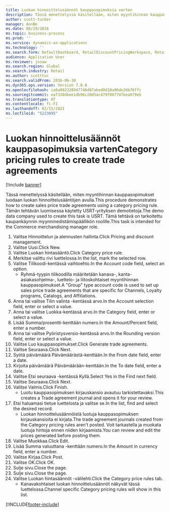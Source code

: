 ```yaml
---
title: Luokan hinnoittelusäännöt kauppasopimuksia varten
description: Tässä menettelyssä käsitellään, miten myyntihinnan kauppasopimukset luodaan luokan hinnoittelusääntöjen avulla.
author: scott-tucker
manager: AnnBe
ms.date: 08/29/2018
ms.topic: business-process
ms.prod: ''
ms.service: dynamics-ax-applications
ms.technology: ''
ms.search.form: DefaultDashboard, RetailDiscountPricingWorkspace, RetailPricingDiscountCategoryPriceRule, RetailCategoryPriceRule, EcoResCategorySingleLookup, RetailCategoryPriceWizard, PriceDiscAdm, PriceDiscAdmTable
audience: Application User
ms.reviewer: josaw
ms.search.region: Global
ms.search.industry: Retail
ms.author: scotttuc
ms.search.validFrom: 2016-06-30
ms.dyn365.ops.version: Version 7.0.0
ms.openlocfilehash: ca0a002328947746d67abed0d18a96de26b76ffc
ms.sourcegitcommit: eaf330dbee1db96c20d5ac479f007747bea079eb
ms.translationtype: HT
ms.contentlocale: fi-FI
ms.lasthandoff: 02/15/2021
ms.locfileid: "5223095"
---
```

# <a name="category-pricing-rules-to-create-trade-agreements"></a><span data-ttu-id="bb20f-103">Luokan hinnoittelusäännöt kauppasopimuksia varten</span><span class="sxs-lookup"><span data-stu-id="bb20f-103">Category pricing rules to create trade agreements</span></span>

[!include [banner](../includes/banner.md)]

<span data-ttu-id="bb20f-104">Tässä menettelyssä käsitellään, miten myyntihinnan kauppasopimukset luodaan luokan hinnoittelusääntöjen avulla.</span><span class="sxs-lookup"><span data-stu-id="bb20f-104">This procedure demonstrates how to create sales price trade agreements using a category pricing rule.</span></span> <span data-ttu-id="bb20f-105">Tämän tehtävän luomisessa käytetty USRT-yrityksen demotietoja.</span><span class="sxs-lookup"><span data-stu-id="bb20f-105">The demo data company used to create this task is USRT.</span></span> <span data-ttu-id="bb20f-106">Tämä tehtävä on tarkoitettu kaupankäynnin myynninedistämispäällikön roolille.</span><span class="sxs-lookup"><span data-stu-id="bb20f-106">This task is intended for the Commerce merchandising manager role.</span></span>

1. <span data-ttu-id="bb20f-107">Valitse Hinnoittelun ja alennusten hallinta.</span><span class="sxs-lookup"><span data-stu-id="bb20f-107">Click Pricing and discount management.</span></span>
2. <span data-ttu-id="bb20f-108">Valitse Uusi.</span><span class="sxs-lookup"><span data-stu-id="bb20f-108">Click New.</span></span>
3. <span data-ttu-id="bb20f-109">Valitse Luokan hintasääntö.</span><span class="sxs-lookup"><span data-stu-id="bb20f-109">Click Category price rule.</span></span>
4. <span data-ttu-id="bb20f-110">Merkitse valittu rivi luettelossa.</span><span class="sxs-lookup"><span data-stu-id="bb20f-110">In the list, mark the selected row.</span></span>
5. <span data-ttu-id="bb20f-111">Valitse Tilikoodi-kentässä vaihtoehto.</span><span class="sxs-lookup"><span data-stu-id="bb20f-111">In the Account code field, select an option.</span></span>
    * <span data-ttu-id="bb20f-112">Ryhmä-tyypin tilikoodilla määritetään kanava-, kanta-asiakasohjelma-, luettelo- ja liitoskohtaiset myyntihinnan kauppasopimukset.</span><span class="sxs-lookup"><span data-stu-id="bb20f-112">A "Group" type account code is used to set up sales price trade agreements that are specific for Channels, Loyalty programs, Catalogs, and Affiliations.</span></span>  
6. <span data-ttu-id="bb20f-113">Anna tai valitse Tilin valinta -kentässä arvo.</span><span class="sxs-lookup"><span data-stu-id="bb20f-113">In the Account selection field, enter or select a value.</span></span>
7. <span data-ttu-id="bb20f-114">Anna tai valitse Luokka-kentässä arvo.</span><span class="sxs-lookup"><span data-stu-id="bb20f-114">In the Category field, enter or select a value.</span></span>
8. <span data-ttu-id="bb20f-115">Lisää Summa/prosentti-kenttään numero.</span><span class="sxs-lookup"><span data-stu-id="bb20f-115">In the Amount/Percent field, enter a number.</span></span>
9. <span data-ttu-id="bb20f-116">Anna tai valitse Pyöristysversio-kentässä arvo.</span><span class="sxs-lookup"><span data-stu-id="bb20f-116">In the Rounding version field, enter or select a value.</span></span>
10. <span data-ttu-id="bb20f-117">Valitse Luo kauppasopimukset.</span><span class="sxs-lookup"><span data-stu-id="bb20f-117">Click Generate trade agreements.</span></span>
11. <span data-ttu-id="bb20f-118">Valitse Seuraava.</span><span class="sxs-lookup"><span data-stu-id="bb20f-118">Click Next.</span></span>
12. <span data-ttu-id="bb20f-119">Syötä päivämäärä Päivämäärästä-kenttään.</span><span class="sxs-lookup"><span data-stu-id="bb20f-119">In the From date field, enter a date.</span></span>
13. <span data-ttu-id="bb20f-120">Kirjoita päivämäärä Päivämäärään-kenttään.</span><span class="sxs-lookup"><span data-stu-id="bb20f-120">In the To date field, enter a date.</span></span>
14. <span data-ttu-id="bb20f-121">Valitse Etsi seuraava -kentässä Kyllä.</span><span class="sxs-lookup"><span data-stu-id="bb20f-121">Select Yes in the Find next field.</span></span>
15. <span data-ttu-id="bb20f-122">Valitse Seuraava.</span><span class="sxs-lookup"><span data-stu-id="bb20f-122">Click Next.</span></span>
16. <span data-ttu-id="bb20f-123">Valitse Valmis.</span><span class="sxs-lookup"><span data-stu-id="bb20f-123">Click Finish.</span></span>
    * <span data-ttu-id="bb20f-124">Luotu kauppasopimuksen kirjauskansio avautuu tarkistettavaksi.</span><span class="sxs-lookup"><span data-stu-id="bb20f-124">This creates a Trade agreement journal and opens it for your review.</span></span>  
17. <span data-ttu-id="bb20f-125">Etsi haluamasi tietue luettelosta ja valitse se.</span><span class="sxs-lookup"><span data-stu-id="bb20f-125">In the list, find and select the desired record.</span></span>
    * <span data-ttu-id="bb20f-126">Luokan hinnoittelusäännöistä luotuja kauppasopimuksen kirjauskansioita ei kirjata.</span><span class="sxs-lookup"><span data-stu-id="bb20f-126">The trade agreement journals created from the Category pricing rules aren't posted.</span></span> <span data-ttu-id="bb20f-127">Voit tarkastella ja muokata luotuja hintoja ennen niiden kirjaamista.</span><span class="sxs-lookup"><span data-stu-id="bb20f-127">You can  review and edit the prices generated before posting them.</span></span>  
18. <span data-ttu-id="bb20f-128">Valitse Muokkaa.</span><span class="sxs-lookup"><span data-stu-id="bb20f-128">Click Edit.</span></span>
19. <span data-ttu-id="bb20f-129">Lisää Summa valuuttana -kenttään numero.</span><span class="sxs-lookup"><span data-stu-id="bb20f-129">In the Amount in currency field, enter a number.</span></span>
20. <span data-ttu-id="bb20f-130">Valitse Kirjaa.</span><span class="sxs-lookup"><span data-stu-id="bb20f-130">Click Post.</span></span>
21. <span data-ttu-id="bb20f-131">Valitse OK.</span><span class="sxs-lookup"><span data-stu-id="bb20f-131">Click OK.</span></span>
22. <span data-ttu-id="bb20f-132">Sulje sivu.</span><span class="sxs-lookup"><span data-stu-id="bb20f-132">Close the page.</span></span>
23. <span data-ttu-id="bb20f-133">Sulje sivu.</span><span class="sxs-lookup"><span data-stu-id="bb20f-133">Close the page.</span></span>
24. <span data-ttu-id="bb20f-134">Valitse Luokan hintasäännöt -välilehti.</span><span class="sxs-lookup"><span data-stu-id="bb20f-134">Click the Category price rules tab.</span></span>
    * <span data-ttu-id="bb20f-135">Kanavakohtaiset luokan hinnoittelusäännöt näkyvät tässä luettelossa.</span><span class="sxs-lookup"><span data-stu-id="bb20f-135">Channel specific Category pricing rules will show in this list.</span></span>  



[!INCLUDE[footer-include](../../includes/footer-banner.md)]